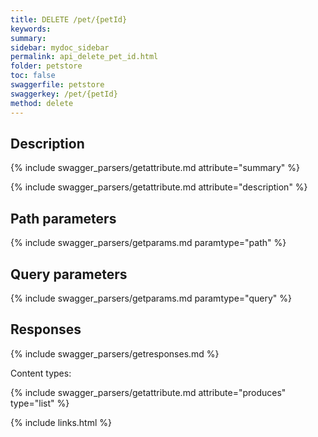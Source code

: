 ```yaml
---
title: DELETE /pet/{petId}
keywords: 
summary: 
sidebar: mydoc_sidebar
permalink: api_delete_pet_id.html
folder: petstore
toc: false
swaggerfile: petstore
swaggerkey: /pet/{petId}
method: delete
---
```

## Description

{% include swagger_parsers/getattribute.md attribute="summary" %}

{% include swagger_parsers/getattribute.md attribute="description" %}

## Path parameters

{% include swagger_parsers/getparams.md paramtype="path" %}

## Query parameters

{% include swagger_parsers/getparams.md paramtype="query" %}

## Responses

{% include swagger_parsers/getresponses.md %}

Content types:

{% include swagger_parsers/getattribute.md attribute="produces" type="list" %}

{% include links.html %}

